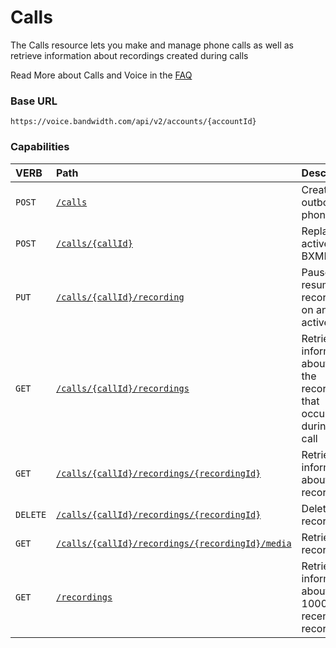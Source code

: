 # Calls
The Calls resource lets you make and manage phone calls as well as retrieve information about recordings created during calls

<aside class="alert general small">
<p>
Read More about Calls and Voice in the <a href="http://dev.bandwidth.com/faq/#voice">FAQ</a>
</p>
</aside>

### Base URL

`https://voice.bandwidth.com/api/v2/accounts/{accountId}`

### Capabilities

| VERB                             | Path                                                                                            | Description                                                                  |
|:---------------------------------|:------------------------------------------------------------------------------------------------|:-----------------------------------------------------------------------------|
| <code class="post">POST</code>   | [`/calls`](postCalls.md)                                                                        | Create an outbound phone call                                                |
| <code class="post">POST</code>   | [`/calls/{callId}`](postCallsCallId.md)                                                         | Replace an active call's BXML                                                |
| <code class="post">PUT</code>    | [`/calls/{callId}/recording`](putCallsCallIdRecording.md)                                       | Pause or resume a recording on an active call                                |
| <code class="post">GET</code>    | [`/calls/{callId}/recordings`](getCallsCallIdRecordings.md)                                     | Retrieve information about all of the recordings that occurred during a call |
| <code class="post">GET</code>    | [`/calls/{callId}/recordings/{recordingId}`](getCallsCallIdRecordingsRecordingId.md)            | Retrieve information about a recording                                       |
| <code class="post">DELETE</code> | [`/calls/{callId}/recordings/{recordingId}`](deleteCallsCallIdRecordingsRecordingId.md)         | Delete a recording                                                           |
| <code class="post">GET</code>    | [`/calls/{callId}/recordings/{recordingId}/media`](getCallsCallIdRecordingsRecordingIdMedia.md) | Retrieve a recording                                                         |
| <code class="post">GET</code>    | [`/recordings`](getRecordings.md)                                                               | Retrieve information about your 1000 least recent recordings                 |
